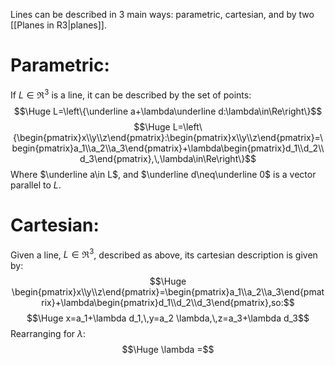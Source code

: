 Lines can be described in 3 main ways: parametric, cartesian, and by two [[Planes in R3|planes]].

# Parametric:

If $L\in\Re^3$ is a line, it can be described by the set of points:
$$\Huge L=\left\{\underline a+\lambda\underline d:\lambda\in\Re\right\}$$
$$\Huge L=\left\{\begin{pmatrix}x\\y\\z\end{pmatrix}:\begin{pmatrix}x\\y\\z\end{pmatrix}=\begin{pmatrix}a_1\\a_2\\a_3\end{pmatrix}+\lambda\begin{pmatrix}d_1\\d_2\\d_3\end{pmatrix},\,\lambda\in\Re\right\}$$
Where $\underline a\in L$, and $\underline d\neq\underline 0$ is a vector parallel to $L$.

# Cartesian:

Given a line, $L\in\Re^3$, described as above, its cartesian description is given by:
$$\Huge \begin{pmatrix}x\\y\\z\end{pmatrix}=\begin{pmatrix}a_1\\a_2\\a_3\end{pmatrix}+\lambda\begin{pmatrix}d_1\\d_2\\d_3\end{pmatrix},so:$$
$$\Huge x=a_1+\lambda d_1,\,y=a_2 \lambda,\,z=a_3+\lambda d_3$$
Rearranging for $\lambda$:
$$\Huge \lambda =$$